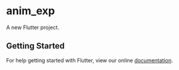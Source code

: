 # anim_exp

A new Flutter project.

## Getting Started

For help getting started with Flutter, view our online
[documentation](https://flutter.io/).
